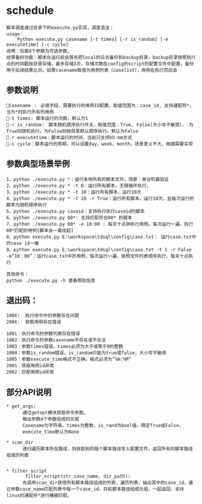 # schedule

    脚本调度通过目录下的execute.py实现，调度语法：
    usage：
        Python execute.py casename [-t times] [-r is_random] [-e executetime] [-c cycle]
    说明：后面4个参数为可选参数。
    结果备份功能：脚本在运行前会首先把local的日志备份到backup目录，backup目录按照执行点的时间戳按目录存储，最多存储3次，存储次数在config的script的配置文件中配置，备份用于后续结果比对。如果casename取值为用例列表（caselist），用例在执行完后会
## 参数说明
    Casename ： 必填字段，需要执行的用例ID配置，取值范围为：case_id, 支持通配符*，当为*时执行所有的用例
    -t times: 脚本运行的次数，默认为1
    -r is_random： 脚本随机顺序执行开关，取值范围：True, False(大小写不敏感）， 为True则随机执行，为False则按目录默认顺序执行。默认为False
    -r executetime：脚本运行的时间，当前只支持hh:mm方式
    -c cycle：脚本运行的周期，可以设置day，week，month，场景意义不大，根据需要实现
	
## 参数典型场景举例
    1、python ./execute.py *：运行本地所有的脚本文件，场景：单台机器验证
    2、python ./execute.py * -t 0：运行所有脚本，无限循环执行，
    3、python ./execute.py * -t 10：运行所有脚本，运行10次
    4、python ./execute.py * -t 10 -r True：运行所有脚本，运行10次，且每次运行的脚本为随机顺序执行
    5、python ./execute.py caseid：支持执行执行caseid的脚本
    6、python ./execute.py 00*: 支持匹配符合00* 的脚本
    7、python ./execute.py 00* -e 10:00 : 每天十点钟执行用例。每次运行一遍，执行00*匹配的用例[脚本会一直挂起]
    8、python execute.py E:\workspace\tdsql\config\case.txt： 运行case.txt中的case id一编
    9、python execute.py E:\workspace\tdsql\config\case.txt -t 1 -r False -e“10：00”：运行case.txt中的用例，每次运行一遍，按照文件列表顺序执行，每天十点执行

    其他命令：
    python ./execute.py -h 查看帮助信息


## 退出码：
    100X:  执行命令中的参数存在问题
    200X:  获取用例存在错误

    1001：执行命令的参数列表存在错误
    1002：执行命令的参数casename不存在或不合法
    1003：参数times错误，times必须为大于或等于0的整数
    1004：参数is_random错误，is_random只能为true或false，大小写不敏感
    1005：参数execute_time格式不正确。格式必须为”%H:%M”
    2001：获取用例id异常
    2002：匹配用例id异常

## 部分API说明
	* get_args:
		  通过getopt模块获取命令参数。
		  输出参数4个参数组成的元祖
		  Casename为字符串，times为整数，is_rand为bool值，限定True或False，
		  execute_time默认为None

	* scan_dir
	      递归遍历脚本所在路径，将获取到的每个脚本路径写入配置文件。返回所有的脚本路径组成的列表


	* filter_script
		   filter_script(str_case_name, dir_path):
		  先调用scan_dir获得所有脚本路径组成的列表，遍历列表，抽出其中的case_id，通过参数case_name匹配列表中每一个case_id，并和脚本路径组成元祖，一起返回，支持linux的通配符*进行模糊匹配。
